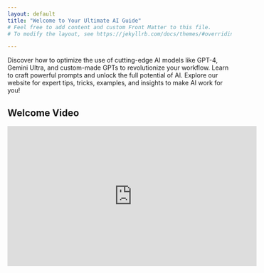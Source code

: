 ```yaml
---
layout: default
title: "Welcome to Your Ultimate AI Guide"
# Feel free to add content and custom Front Matter to this file.
# To modify the layout, see https://jekyllrb.com/docs/themes/#overriding-theme-defaults

---
```


Discover how to optimize the use of cutting-edge AI models like GPT-4, Gemini Ultra, and custom-made GPTs to revolutionize your workflow. Learn to craft powerful prompts and unlock the full potential of AI. Explore our website for expert tips, tricks, examples, and insights to make AI work for you!


## Welcome Video

<div style="text-align: center;">
  <iframe width="560" height="315" src="https://www.youtube.com/embed/yTX9cf9pmjQ" frameborder="0" allow="accelerometer; autoplay; clipboard-write; encrypted-media; gyroscope; picture-in-picture" allowfullscreen></iframe>
</div>

